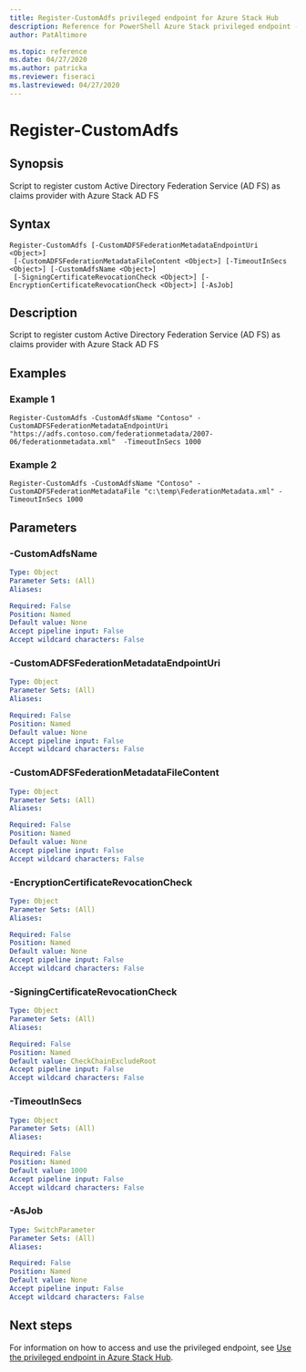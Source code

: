 ```yaml
---
title: Register-CustomAdfs privileged endpoint for Azure Stack Hub
description: Reference for PowerShell Azure Stack privileged endpoint - Register-CustomAdfs
author: PatAltimore

ms.topic: reference
ms.date: 04/27/2020
ms.author: patricka
ms.reviewer: fiseraci
ms.lastreviewed: 04/27/2020
---
```


# Register-CustomAdfs

## Synopsis
Script to register custom Active Directory Federation Service (AD FS) as claims provider with Azure Stack AD FS

## Syntax

```
Register-CustomAdfs [-CustomADFSFederationMetadataEndpointUri <Object>]
 [-CustomADFSFederationMetadataFileContent <Object>] [-TimeoutInSecs <Object>] [-CustomAdfsName <Object>]
 [-SigningCertificateRevocationCheck <Object>] [-EncryptionCertificateRevocationCheck <Object>] [-AsJob]
```

## Description
Script to register custom Active Directory Federation Service (AD FS) as claims provider with Azure Stack AD FS

## Examples

### Example 1
```
Register-CustomAdfs -CustomAdfsName "Contoso" -CustomADFSFederationMetadataEndpointUri "https://adfs.contoso.com/federationmetadata/2007-06/federationmetadata.xml"  -TimeoutInSecs 1000
```

### Example 2
```
Register-CustomAdfs -CustomAdfsName "Contoso" -CustomADFSFederationMetadataFile "c:\temp\FederationMetadata.xml" -TimeoutInSecs 1000
```
## Parameters

### -CustomAdfsName
 

```yaml
Type: Object
Parameter Sets: (All)
Aliases:

Required: False
Position: Named
Default value: None
Accept pipeline input: False
Accept wildcard characters: False
```

### -CustomADFSFederationMetadataEndpointUri
 

```yaml
Type: Object
Parameter Sets: (All)
Aliases:

Required: False
Position: Named
Default value: None
Accept pipeline input: False
Accept wildcard characters: False
```

### -CustomADFSFederationMetadataFileContent
 

```yaml
Type: Object
Parameter Sets: (All)
Aliases:

Required: False
Position: Named
Default value: None
Accept pipeline input: False
Accept wildcard characters: False
```

### -EncryptionCertificateRevocationCheck
 

```yaml
Type: Object
Parameter Sets: (All)
Aliases:

Required: False
Position: Named
Default value: None
Accept pipeline input: False
Accept wildcard characters: False
```

### -SigningCertificateRevocationCheck
 

```yaml
Type: Object
Parameter Sets: (All)
Aliases:

Required: False
Position: Named
Default value: CheckChainExcludeRoot
Accept pipeline input: False
Accept wildcard characters: False
```

### -TimeoutInSecs
 

```yaml
Type: Object
Parameter Sets: (All)
Aliases:

Required: False
Position: Named
Default value: 1000
Accept pipeline input: False
Accept wildcard characters: False
```

### -AsJob


```yaml
Type: SwitchParameter
Parameter Sets: (All)
Aliases:

Required: False
Position: Named
Default value: None
Accept pipeline input: False
Accept wildcard characters: False
```

## Next steps

For information on how to access and use the privileged endpoint, see [Use the privileged endpoint in Azure Stack Hub](../../operator/azure-stack-privileged-endpoint.md).
